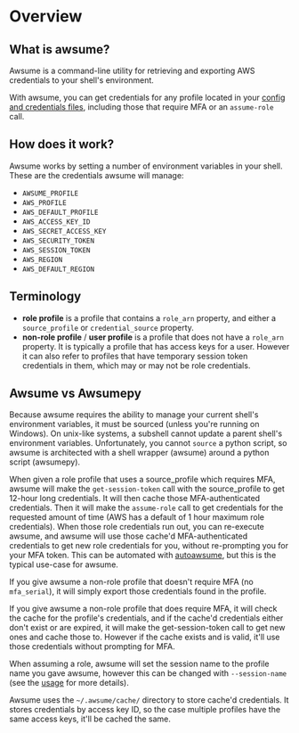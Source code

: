 # Overview

## What is awsume?

Awsume is a command-line utility for retrieving and exporting AWS credentials to your shell's environment.

With awsume, you can get credentials for any profile located in your [config and credentials files](https://docs.aws.amazon.com/cli/latest/userguide/cli-configure-files.html), including those that require MFA or an `assume-role` call.

## How does it work?

Awsume works by setting a number of environment variables in your shell. These are the credentials awsume will manage:

- `AWSUME_PROFILE`
- `AWS_PROFILE`
- `AWS_DEFAULT_PROFILE`
- `AWS_ACCESS_KEY_ID`
- `AWS_SECRET_ACCESS_KEY`
- `AWS_SECURITY_TOKEN`
- `AWS_SESSION_TOKEN`
- `AWS_REGION`
- `AWS_DEFAULT_REGION`

## Terminology

- **role profile** is a profile that contains a `role_arn` property, and either a `source_profile` or `credential_source` property.
- **non-role profile** / **user profile** is a profile that does not have a `role_arn` property. It is typically a profile that has access keys for a user. However it can also refer to profiles that have temporary session token credentials in them, which may or may not be role credentials.

## Awsume vs Awsumepy

Because awsume requires the ability to manage your current shell's environment variables, it must be sourced (unless you're running on Windows). On unix-like systems, a subshell cannot update a parent shell's environment variables. Unfortunately, you cannot `source` a python script, so awsume is architected with a shell wrapper (awsume) around a python script (awsumepy).

When given a role profile that uses a source_profile which requires MFA, awsume will make the `get-session-token` call with the source_profile to get 12-hour long credentials. It will then cache those MFA-authenticated credentials. Then it will make the `assume-role` call to get credentials for the requested amount of time (AWS has a default of 1 hour maximum role credentials). When those role credentials run out, you can re-execute awsume, and awsume will use those cache'd MFA-authenticated credentials to get new role credentials for you, without re-prompting you for your MFA token. This can be automated with [autoawsume](/advanced/autoawsume), but this is the typical use-case for awsume.

If you give awsume a non-role profile that doesn't require MFA (no `mfa_serial`), it will simply export those credentials found in the profile.

If you give awsume a non-role profile that does require MFA, it will check the cache for the profile's credentials, and if the cache'd credentials either don't exist or are expired, it will make the get-session-token call to get new ones and cache those to. However if the cache exists and is valid, it'll use those credentials without prompting for MFA.

When assuming a role, awsume will set the session name to the profile name you gave awsume, however this can be changed with `--session-name` (see the [usage](/general/usage) for more details).

Awsume uses the `~/.awsume/cache/` directory to store cache'd credentials. It stores credentials by access key ID, so the case multiple profiles have the same access keys, it'll be cached the same.
